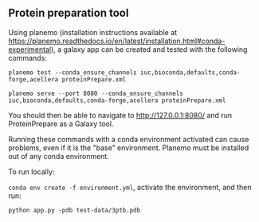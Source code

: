 ## Protein preparation tool 

Using planemo (installation instructions available at https://planemo.readthedocs.io/en/latest/installation.html#conda-experimental), a galaxy app can be created and tested with the following commands:

```planemo test --conda_ensure_channels iuc,bioconda,defaults,conda-forge,acellera proteinPrepare.xml```

```planemo serve --port 8080 --conda_ensure_channels iuc,bioconda,defaults,conda-forge,acellera proteinPrepare.xml```

You should then be able to navigate to http://127.0.0.1:8080/ and run ProteinPrepare as a Galaxy tool.

Running these commands with a conda environment activated can cause problems, even if it is the "base" environment. Planemo must be installed out of any conda environment.

To run locally:

```conda env create -f environment.yml```, activate the environment, and then run:


```python app.py -pdb test-data/3ptb.pdb```
